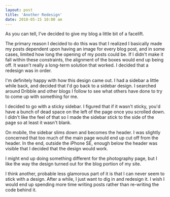 ```yaml
---
layout: post
title: 'Another Redesign'
date: 2018-05-15 10:00 am
---
```


As you can tell, I've decided to give my blog a little bit of a facelift.

The primary reason I decided to do this was that I realized I basically made my posts dependent upon having an image for every blog post, and in some cases, limited how long the opening of my posts could be. If I didn't make it fall within these constraints, the alignment of the boxes would end up being off. It wasn't really a long-term solution that worked. I decided that a redesign was in order.

I'm definitely happy with how this design came out. I had a sidebar a little while back, and decided that I'd go back to a sidebar design. I searched around Dribble and other blogs I follow to see what others have done to try to come up with something for me.

I decided to go with a sticky sidebar. I figured that if it wasn't sticky, you'd have a bunch of dead space on the left of the page once you scrolled down. I didn't like the feel of that so I made the sidebar stick to the side of the page so at least it wasn't blank.

On mobile, the sidebar slims down and becomes the header. I was slightly concerned that too much of the main page would end up cut off from the header. In the end, outside the iPhone SE, enough below the header was visible that I decided that the design would work.

I might end up doing something different for the photography page, but I like the way the design turned out for the blog portion of my site.

I think another, probable less glamorous part of it is that I can never seem to stick with a design. After a while, I just want to dig in and redesign it. I wish I would end up spending more time writing posts rather than re-writing the code behind it.
